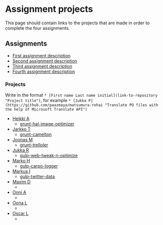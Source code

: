 # Assignment projects

This page should contain links to the projects that are made in order to complete the four assignments.


## Assignments

* [First assignment description](2014-09-16.md)
* [Second assignment description](2014-10-07.md)
* [Third assignment description](2014-10-28.md)
* [Fourth assignment description](2014-11-18.md)

### Projects

Write in the format `* [First name Last name initial](link-to-repository "Project title")`, for example
`* [Jukka P](https://github.com/paazmaya/matsumura-rohai "Translate PO files with the help of Microsoft Translate API")`


* [Heikki A](https://github.com/HeikkiAlanen/hal-image-optimizer "Application to optimize images for web usage")
  * [grunt-hal-image-optimizer](https://github.com/HeikkiAlanen/grunt-hal-image-optimizer)
* [Jarkko T](https://github.com/tuunanen/camelton "Generate and synchronize data skeletons across files")
  * [grunt-camelton](https://github.com/tuunanen/grunt-camelton)
* [Joonas M](https://github.com/merilainen-metropolia/trelloler "Automatically add necessary tasks into Trello")
  * [grunt-trelloler](https://github.com/merilainen-metropolia/grunt-trelloler "Log tasks to trello")
* [Jukka R](https://github.com/jukra/web-tweak-n-optimize "Optimize & tweak your css, js, html and image files")
  * [gulp-web-tweak-n-optimize](http://github.com/jukra/gulp-web-tweak-n-optimize)
* [Marko H](https://github.com/Markoham/carpo-logger "Node.js Advanced Logger")
  * [gulp-carpo-logger](https://github.com/Markoham/gulp-carpo-logger)
* [Markus I](https://github.com/mpiivonen/twitter-data "To get twitter streams and preprocess them")
  * [gulp-twitter-data](https://github.com/mpiivonen/gulp-twitter-data)
* [Maxim D](https://github.com/tariel/trellotracker "Track time spent on your Trello cards")
  * []()
* [Onni A](https://github.com/onnia/Local-upload-folder "Image folder that optimizes them to web gallery ")
  * []()
* [Oona L](https://github.com/Oona/image-manager/tree/feature-first-assignment "Image manager - manage images in your project")
  * []()
* [Oscar L](https://github.com/olemstrom/node-htmlbatchedit "Batch edit HTML files")
  * []()
